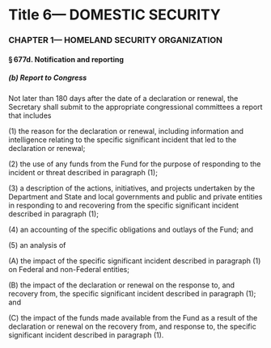 
# Title 6— DOMESTIC SECURITY
### CHAPTER 1— HOMELAND SECURITY ORGANIZATION
#### § 677d. Notification and reporting
##### (b) Report to Congress

Not later than 180 days after the date of a declaration or renewal, the Secretary shall submit to the appropriate congressional committees a report that includes

(1) the reason for the declaration or renewal, including information and intelligence relating to the specific significant incident that led to the declaration or renewal;

(2) the use of any funds from the Fund for the purpose of responding to the incident or threat described in paragraph (1);

(3) a description of the actions, initiatives, and projects undertaken by the Department and State and local governments and public and private entities in responding to and recovering from the specific significant incident described in paragraph (1);

(4) an accounting of the specific obligations and outlays of the Fund; and

(5) an analysis of

(A) the impact of the specific significant incident described in paragraph (1) on Federal and non-Federal entities;

(B) the impact of the declaration or renewal on the response to, and recovery from, the specific significant incident described in paragraph (1); and

(C) the impact of the funds made available from the Fund as a result of the declaration or renewal on the recovery from, and response to, the specific significant incident described in paragraph (1).
